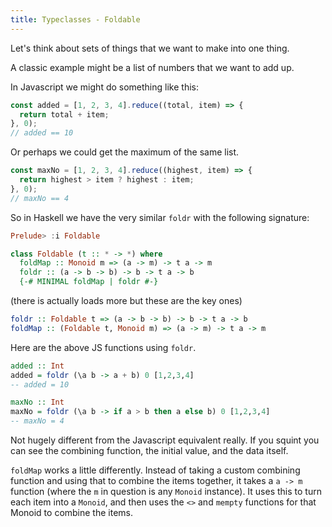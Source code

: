 ```yaml
---
title: Typeclasses - Foldable
---
```


Let's think about sets of things that we want to make into one thing.

A classic example might be a list of numbers that we want to add up.

In Javascript we might do something like this:

```javascript
const added = [1, 2, 3, 4].reduce((total, item) => {
  return total + item;
}, 0);
// added == 10
```

Or perhaps we could get the maximum of the same list.

```javascript
const maxNo = [1, 2, 3, 4].reduce((highest, item) => {
  return highest > item ? highest : item;
}, 0);
// maxNo == 4
```

So in Haskell we have the very similar `foldr` with the following signature:

```haskell
Prelude> :i Foldable
```

```haskell
class Foldable (t :: * -> *) where
  foldMap :: Monoid m => (a -> m) -> t a -> m
  foldr :: (a -> b -> b) -> b -> t a -> b
  {-# MINIMAL foldMap | foldr #-}
```

(there is actually loads more but these are the key ones)

```haskell
foldr :: Foldable t => (a -> b -> b) -> b -> t a -> b
foldMap :: (Foldable t, Monoid m) => (a -> m) -> t a -> m
```

Here are the above JS functions using `foldr`.

```haskell
added :: Int
added = foldr (\a b -> a + b) 0 [1,2,3,4]
-- added = 10
```

```haskell
maxNo :: Int
maxNo = foldr (\a b -> if a > b then a else b) 0 [1,2,3,4]
-- maxNo = 4
```

Not hugely different from the Javascript equivalent really. If you squint you can see the combining function, the initial value, and the data itself.

`foldMap` works a little differently. Instead of taking a custom combining function and using that to combine the items together, it takes a `a -> m` function (where the `m` in question is any `Monoid` instance). It uses this to turn each item into a `Monoid`, and then uses the `<>` and `mempty` functions for that Monoid to combine the items.
